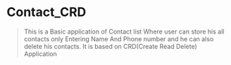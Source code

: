 # Contact_CRD
> This is a Basic application of Contact list Where user can store his all contacts only Entering Name And Phone number and he can also delete his contacts. It is based on CRD(Create Read Delete) Application
